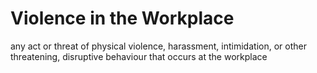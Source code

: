# Violence in the Workplace

any act or threat of physical violence, harassment, intimidation, or other threatening, disruptive behaviour that occurs at the workplace